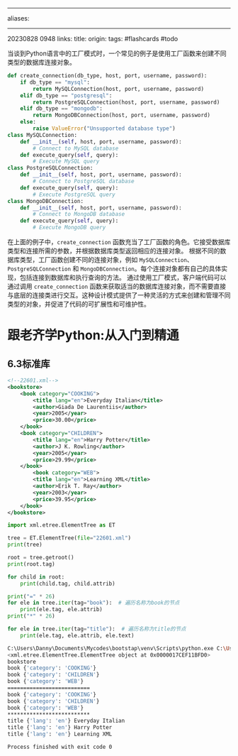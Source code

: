 
---
aliases:

---
20230828 0948
links:
title:
origin:
tags: #flashcards #todo 


当谈到Python语言中的工厂模式时，一个常见的例子是使用工厂函数来创建不同类型的数据库连接对象。
```python
def create_connection(db_type, host, port, username, password):
    if db_type == "mysql":
        return MySQLConnection(host, port, username, password)
    elif db_type == "postgresql":
        return PostgreSQLConnection(host, port, username, password)
    elif db_type == "mongodb":
        return MongoDBConnection(host, port, username, password)
    else:
        raise ValueError("Unsupported database type")
class MySQLConnection:
    def __init__(self, host, port, username, password):
        # Connect to MySQL database
    def execute_query(self, query):
        # Execute MySQL query
class PostgreSQLConnection:
    def __init__(self, host, port, username, password):
        # Connect to PostgreSQL database
    def execute_query(self, query):
        # Execute PostgreSQL query
class MongoDBConnection:
    def __init__(self, host, port, username, password):
        # Connect to MongoDB database
    def execute_query(self, query):
        # Execute MongoDB query
```
在上面的例子中，`create_connection` 函数充当了工厂函数的角色。它接受数据库类型和连接所需的参数，并根据数据库类型返回相应的连接对象。
根据不同的数据库类型，工厂函数创建不同的连接对象，例如 `MySQLConnection`、`PostgreSQLConnection` 和 `MongoDBConnection`。每个连接对象都有自己的具体实现，包括连接到数据库和执行查询的方法。
通过使用工厂模式，客户端代码可以通过调用 `create_connection` 函数来获取适当的数据库连接对象，而不需要直接与底层的连接类进行交互。这种设计模式提供了一种灵活的方式来创建和管理不同类型的对象，并促进了代码的可扩展性和可维护性。




# 跟老齐学Python:从入门到精通

## 6.3标准库 

```xml
<!--22601.xml-->
<bookstore>
    <book category="COOKING">
        <title lang="en">Everyday Italian</title>
        <author>Giada De Laurentiis</author>
        <year>2005</year>
        <price>30.00</price>
    </book>
    <book category="CHILDREN">
        <title lang="en">Harry Potter</title>
        <author>J K. Rowling</author>
        <year>2005</year>
        <price>29.99</price>
    </book>
        <book category="WEB">
        <title lang="en">Learning XML</title>
        <author>Erik T. Ray</author>
        <year>2003</year>
        <price>39.95</price>
    </book>
</bookstore>
```

```python
import xml.etree.ElementTree as ET

tree = ET.ElementTree(file="22601.xml")
print(tree)

root = tree.getroot()
print(root.tag)

for child in root:
    print(child.tag, child.attrib)

print("=" * 26)
for ele in tree.iter(tag="book"):  # 遍历名称为book的节点
    print(ele.tag, ele.attrib)
print("*" * 26)

for ele in tree.iter(tag="title"):  # 遍历名称为title的节点
    print(ele.tag, ele.attrib, ele.text)
```

```bash
C:\Users\Danny\Documents\Mycodes\bootstap\venv\Scripts\python.exe C:\Users\Danny\Documents\Mycodes\bootstap\最新python的web开发全家桶\gx_day13_demo\test.py 
<xml.etree.ElementTree.ElementTree object at 0x0000017CEF11BFD0>
bookstore
book {'category': 'COOKING'}
book {'category': 'CHILDREN'}
book {'category': 'WEB'}
==========================
book {'category': 'COOKING'}
book {'category': 'CHILDREN'}
book {'category': 'WEB'}
**************************
title {'lang': 'en'} Everyday Italian
title {'lang': 'en'} Harry Potter
title {'lang': 'en'} Learning XML

Process finished with exit code 0
```

